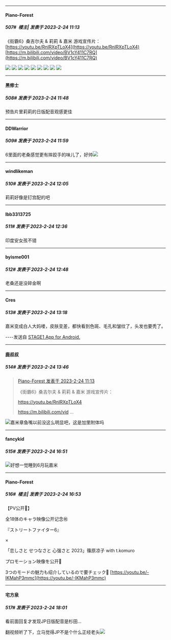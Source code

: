 
*****

####  Piano-Forest  
##### 507#         楼主| 发表于 2023-2-24 11:13

《街霸6》桑吉尔夫 &amp; 莉莉 &amp; 嘉米 游戏宣传片：
[https://youtu.be/RnIRXpTLoX4](https://youtu.be/RnIRXpTLoX4)
[https://m.bilibili.com/video/BV1cY411C7RQ](https://m.bilibili.com/video/BV1cY411C7RQ)

<img src="https://p.sda1.dev/10/92321d2044feedb0a91a170f7da67281/zangief.png" referrerpolicy="no-referrer">
<img src="https://p.sda1.dev/10/387e9076274ec2335d1e7aa22555bac0/lily.png" referrerpolicy="no-referrer">
<img src="https://p.sda1.dev/10/5ff99fe9b267d336eff0be342df25ddf/cammy.png" referrerpolicy="no-referrer">
<img src="https://p.sda1.dev/10/675dfde2596cb96c1ff49cabf77fc17b/Street-Fighter-6_2023_02-23-23_025.jpg" referrerpolicy="no-referrer">
<img src="https://p.sda1.dev/10/e7caff62d3d5f3c5a9b531150f9aad07/Street-Fighter-6_2023_02-23-23_026.jpg" referrerpolicy="no-referrer">
<img src="https://p.sda1.dev/10/197225e963edf9a8be59f5e06dff3a0f/Street-Fighter-6_2023_02-23-23_023.jpg" referrerpolicy="no-referrer">
<img src="https://p.sda1.dev/10/edeb0d27bb032d81c529158c842a5ae8/Street-Fighter-6_2023_02-23-23_024.jpg" referrerpolicy="no-referrer">
<img src="https://p.sda1.dev/10/84c4951a855c6b190be1eab40e918ddc/Street-Fighter-6_2023_02-23-23_021.jpg" referrerpolicy="no-referrer">
<img src="https://p.sda1.dev/10/39c23e0374d92683d5e842ff3f09dfde/Street-Fighter-6_2023_02-23-23_020.jpg" referrerpolicy="no-referrer">


*****

####  黑修士  
##### 508#       发表于 2023-2-24 11:48

预告片里莉莉的日版配音观感更佳


*****

####  DDWarrior  
##### 509#       发表于 2023-2-24 11:59

6里面的老桑感觉更有摔跤手的味儿了，好帅<img src="https://static.saraba1st.com/image/smiley/face2017/080.png" referrerpolicy="no-referrer">


*****

####  windlikeman  
##### 510#       发表于 2023-2-24 12:05

莉莉好像是钉宫配的吧


*****

####  lbb3313725  
##### 511#       发表于 2023-2-24 12:36

印度安女孩不错


*****

####  byisme001  
##### 512#       发表于 2023-2-24 12:48

老桑还是没碎金啊


*****

####  Cres  
##### 513#       发表于 2023-2-24 13:18

嘉米变成白人大妈喽，皮肤变差，都快看到色斑、毛孔和皱纹了，头发也要秃了。

----发送自 [STAGE1 App for Android.](http://stage1.5j4m.com/?1.37)


*****

####  鹿叔叔  
##### 514#       发表于 2023-2-24 13:46

<blockquote><a href="httphttps://bbs.saraba1st.com/2b/forum.php?mod=redirect&amp;goto=findpost&amp;pid=59868966&amp;ptid=2052498" target="_blank">Piano-Forest 发表于 2023-2-24 11:13</a>

《街霸6》桑吉尔夫 &amp; 莉莉 &amp; 嘉米 游戏宣传片：

https://youtu.be/RnIRXpTLoX4

https://m.bilibili.com/vid ...</blockquote>
<img src="https://static.saraba1st.com/image/smiley/face2017/018.png" referrerpolicy="no-referrer">嘉米章鱼嘴以前没这么明显吧，这是加里附体吗


*****

####  fancykid  
##### 515#       发表于 2023-2-24 16:51

<img src="https://static.saraba1st.com/image/smiley/face2017/074.png" referrerpolicy="no-referrer">好想一觉睡到6月玩嘉米


*****

####  Piano-Forest  
##### 516#         楼主| 发表于 2023-2-24 16:53

【PV公开🎥】

全18体のキャラ映像公开记念㊗️

『ストリートファイター6』 

× 

「恋しさと せつなさと 心强さと 2023」篠原凉子 with t.komuro

プロモーション映像を公开👏

3つのモードの魅力も绍介しているので要チェック👀 
[https://youtu.be/-IKMahP3mmc](https://youtu.be/-IKMahP3mmc)


*****

####  宅方泉  
##### 517#       发表于 2023-2-24 18:01

看前面回复才发现JP日版配音是杉田...

翻视频听了下，立马觉得JP不是个什么正经老头<img src="https://static.saraba1st.com/image/smiley/face2017/067.png" referrerpolicy="no-referrer">

